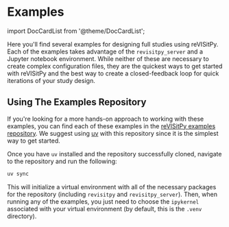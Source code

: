 # Examples

import DocCardList from '@theme/DocCardList';

Here you'll find several examples for designing full studies using reVISitPy. Each of the examples takes advantage of the `revisitpy_server` and a Jupyter notebook environment. While neither of these are necessary to create complex configuration files, they are the quickest ways to get started with reVISitPy and the best way to create a closed-feedback loop for quick iterations of your study design.



## Using The Examples Repository

If you're looking for a more hands-on approach to working with these examples, you can find each of these examples in the [reVISitPy examples repository](https://github.com/revisit-studies/revisit-py-examples). We suggest using [uv](https://docs.astral.sh/uv/getting-started/installation/) with this repository since it is the simplest way to get started.

Once you have `uv` installed and the repository successfully cloned, navigate to the repository and run the following:

```bash
uv sync
```

This will initialize a virtual environment with all of the necessary packages for the repository (including `revisitpy` and `revisitpy_server`). Then, when running any of the examples, you just need to choose the `ipykernel` associated with your virtual environment (by default, this is the `.venv` directory).


<DocCardList />
